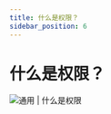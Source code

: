 ```yaml
---
title: 什么是权限？
sidebar_position: 6
---
```


# 什么是权限？

![通用 | 什么是权限](https://yizhan.wiki/NitWikit/start/basic/what-is-permission)
